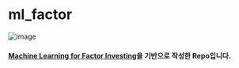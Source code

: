 # ml_factor
![image](https://github.com/donghui-0126/ml_factor/assets/97544804/f0089e08-310a-4dc8-a26d-e075ff2a3c22)

#### [Machine Learning for Factor Investing](https://www.mlfactor.com/index.html)을 기반으로 작성한 Repo입니다. 

####  
